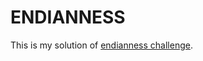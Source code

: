 # ENDIANNESS

This is my solution of [endianness challenge](https://www.codeeval.com/open_challenges/15/).
